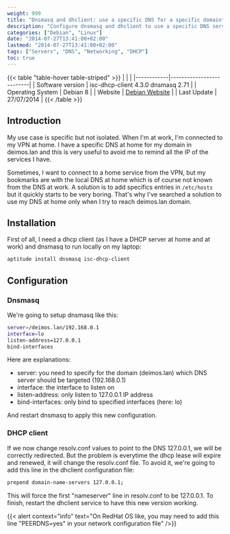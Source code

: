 ```yaml
---
weight: 999
title: "Dnsmasq and dhclient: use a specific DNS for a specific domain"
description: "Configure dnsmasq and dhclient to use a specific DNS server for a specific domain, allowing you to resolve local domain names from different networks."
categories: ["Debian", "Linux"]
date: "2014-07-27T13:41:00+02:00"
lastmod: "2014-07-27T13:41:00+02:00"
tags: ["Servers", "DNS", "Networking", "DHCP"]
toc: true
---
```


{{< table "table-hover table-striped" >}}
| | |
|------------|--------------------------|
| Software version | isc-dhcp-client 4.3.0 dnsmasq 2.71 |
| Operating System | Debian 8 |
| Website | [Debian Website](https://www.debian.org) |
| Last Update | 27/07/2014 |
{{< /table >}}

## Introduction

My use case is specific but not isolated. When I'm at work, I'm connected to my VPN at home. I have a specific DNS at home for my domain in deimos.lan and this is very useful to avoid me to remind all the IP of the services I have.

Sometimes, I want to connect to a home service from the VPN, but my bookmarks are with the local DNS at home which is of course not known from the DNS at work. A solution is to add specifics entries in `/etc/hosts` but it quickly starts to be very boring. That's why I've searched a solution to use my DNS at home only when I try to reach deimos.lan domain.

## Installation

First of all, I need a dhcp client (as I have a DHCP server at home and at work) and dnsmasq to run locally on my laptop:

```bash
aptitude install dnsmasq isc-dhcp-client
```

## Configuration

### Dnsmasq

We're going to setup dnsmasq like this:

```bash
server=/deimos.lan/192.168.0.1
interface=lo
listen-address=127.0.0.1
bind-interfaces
```

Here are explanations:

- server: you need to specify for the domain (deimos.lan) which DNS server should be targeted (192.168.0.1)
- interface: the interface to listen on
- listen-address: only listen to 127.0.0.1 IP address
- bind-interfaces: only bind to specified interfaces (here: lo)

And restart dnsmasq to apply this new configuration.

### DHCP client

If we now change resolv.conf values to point to the DNS 127.0.0.1, we will be correctly redirected. But the problem is everytime the dhcp lease will expire and renewed, it will change the resolv.conf file. To avoid it, we're going to add this line in the dhclient configuration file:

```bash
prepend domain-name-servers 127.0.0.1;
```

This will force the first "nameserver" line in resolv.conf to be 127.0.0.1. To finish, restart the dhclient service to have this new version working.

{{< alert context="info" text="On RedHat OS like, you may need to add this line \"PEERDNS=yes\" in your network configuration file" />}}
